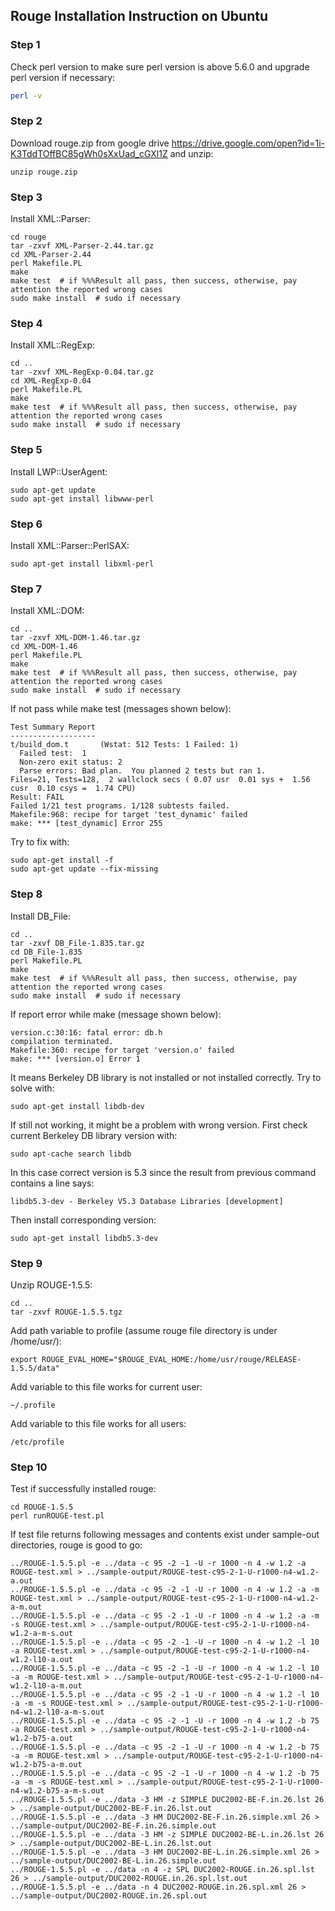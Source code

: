 ## Rouge Installation Instruction on Ubuntu

### Step 1
Check perl version to make sure perl version is above 5.6.0 and upgrade perl version if necessary:
```bash
perl -v
```

### Step 2
Download rouge.zip from google drive https://drive.google.com/open?id=1i-K3TddTOffBC85gWh0sXxUad_cGXl1Z and unzip:
```
unzip rouge.zip
```

### Step 3
Install XML::Parser:
```
cd rouge
tar -zxvf XML-Parser-2.44.tar.gz
cd XML-Parser-2.44
perl Makefile.PL 
make 
make test  # if %%%Result all pass, then success, otherwise, pay attention the reported wrong cases
sudo make install  # sudo if necessary 
```

### Step 4
Install XML::RegExp:
```
cd ..
tar -zxvf XML-RegExp-0.04.tar.gz
cd XML-RegExp-0.04
perl Makefile.PL 
make 
make test  # if %%%Result all pass, then success, otherwise, pay attention the reported wrong cases
sudo make install  # sudo if necessary 
```

### Step 5
Install LWP::UserAgent:
```
sudo apt-get update
sudo apt-get install libwww-perl
```

### Step 6
Install XML::Parser::PerlSAX:
```
sudo apt-get install libxml-perl
```

### Step 7
Install XML::DOM:
```
cd ..
tar -zxvf XML-DOM-1.46.tar.gz
cd XML-DOM-1.46
perl Makefile.PL 
make 
make test  # if %%%Result all pass, then success, otherwise, pay attention the reported wrong cases
sudo make install  # sudo if necessary 
```
If not pass while make test (messages shown below):
```
Test Summary Report
-------------------
t/build_dom.t       (Wstat: 512 Tests: 1 Failed: 1)
  Failed test:  1
  Non-zero exit status: 2
  Parse errors: Bad plan.  You planned 2 tests but ran 1.
Files=21, Tests=128,  2 wallclock secs ( 0.07 usr  0.01 sys +  1.56 cusr  0.10 csys =  1.74 CPU)
Result: FAIL
Failed 1/21 test programs. 1/128 subtests failed.
Makefile:968: recipe for target 'test_dynamic' failed
make: *** [test_dynamic] Error 255
```
Try to fix with:
```
sudo apt-get install -f
sudo apt-get update --fix-missing 
```

### Step 8
Install DB_File:
```
cd ..
tar -zxvf DB_File-1.835.tar.gz
cd DB_File-1.835
perl Makefile.PL 
make 
make test  # if %%%Result all pass, then success, otherwise, pay attention the reported wrong cases
sudo make install  # sudo if necessary 
```
If report error while make (message shown below):
```
version.c:30:16: fatal error: db.h
compilation terminated.
Makefile:360: recipe for target 'version.o' failed
make: *** [version.o] Error 1
```
It means Berkeley DB library is not installed or not installed correctly. Try to solve with:
```
sudo apt-get install libdb-dev
```
If still not working, it might be a problem with wrong version. First check current Berkeley DB library version with:
```
sudo apt-cache search libdb
```
In this case correct version is 5.3 since the result from previous command contains a line says:
```
libdb5.3-dev - Berkeley V5.3 Database Libraries [development]
```
Then install corresponding version:
```
sudo apt-get install libdb5.3-dev  
``` 

### Step 9
Unzip ROUGE-1.5.5:
```
cd ..
tar -zxvf ROUGE-1.5.5.tgz
``` 
Add path variable to profile (assume rouge file directory is under /home/usr/):
```
export ROUGE_EVAL_HOME="$ROUGE_EVAL_HOME:/home/usr/rouge/RELEASE-1.5.5/data"
```
Add variable to this file works for current user:
```
~/.profile
```
Add variable to this file works for all users:
```
/etc/profile
```

### Step 10
Test if successfully installed rouge:
```
cd ROUGE-1.5.5
perl runROUGE-test.pl
```
If test file returns following messages and contents exist under sample-out directories, rouge is good to go:
```
../ROUGE-1.5.5.pl -e ../data -c 95 -2 -1 -U -r 1000 -n 4 -w 1.2 -a ROUGE-test.xml > ../sample-output/ROUGE-test-c95-2-1-U-r1000-n4-w1.2-a.out
../ROUGE-1.5.5.pl -e ../data -c 95 -2 -1 -U -r 1000 -n 4 -w 1.2 -a -m ROUGE-test.xml > ../sample-output/ROUGE-test-c95-2-1-U-r1000-n4-w1.2-a-m.out
../ROUGE-1.5.5.pl -e ../data -c 95 -2 -1 -U -r 1000 -n 4 -w 1.2 -a -m -s ROUGE-test.xml > ../sample-output/ROUGE-test-c95-2-1-U-r1000-n4-w1.2-a-m-s.out
../ROUGE-1.5.5.pl -e ../data -c 95 -2 -1 -U -r 1000 -n 4 -w 1.2 -l 10 -a ROUGE-test.xml > ../sample-output/ROUGE-test-c95-2-1-U-r1000-n4-w1.2-l10-a.out
../ROUGE-1.5.5.pl -e ../data -c 95 -2 -1 -U -r 1000 -n 4 -w 1.2 -l 10 -a -m ROUGE-test.xml > ../sample-output/ROUGE-test-c95-2-1-U-r1000-n4-w1.2-l10-a-m.out
../ROUGE-1.5.5.pl -e ../data -c 95 -2 -1 -U -r 1000 -n 4 -w 1.2 -l 10 -a -m -s ROUGE-test.xml > ../sample-output/ROUGE-test-c95-2-1-U-r1000-n4-w1.2-l10-a-m-s.out
../ROUGE-1.5.5.pl -e ../data -c 95 -2 -1 -U -r 1000 -n 4 -w 1.2 -b 75 -a ROUGE-test.xml > ../sample-output/ROUGE-test-c95-2-1-U-r1000-n4-w1.2-b75-a.out
../ROUGE-1.5.5.pl -e ../data -c 95 -2 -1 -U -r 1000 -n 4 -w 1.2 -b 75 -a -m ROUGE-test.xml > ../sample-output/ROUGE-test-c95-2-1-U-r1000-n4-w1.2-b75-a-m.out
../ROUGE-1.5.5.pl -e ../data -c 95 -2 -1 -U -r 1000 -n 4 -w 1.2 -b 75 -a -m -s ROUGE-test.xml > ../sample-output/ROUGE-test-c95-2-1-U-r1000-n4-w1.2-b75-a-m-s.out
../ROUGE-1.5.5.pl -e ../data -3 HM -z SIMPLE DUC2002-BE-F.in.26.lst 26 > ../sample-output/DUC2002-BE-F.in.26.lst.out
../ROUGE-1.5.5.pl -e ../data -3 HM DUC2002-BE-F.in.26.simple.xml 26 > ../sample-output/DUC2002-BE-F.in.26.simple.out
../ROUGE-1.5.5.pl -e ../data -3 HM -z SIMPLE DUC2002-BE-L.in.26.lst 26 > ../sample-output/DUC2002-BE-L.in.26.lst.out
../ROUGE-1.5.5.pl -e ../data -3 HM DUC2002-BE-L.in.26.simple.xml 26 > ../sample-output/DUC2002-BE-L.in.26.simple.out
../ROUGE-1.5.5.pl -e ../data -n 4 -z SPL DUC2002-ROUGE.in.26.spl.lst 26 > ../sample-output/DUC2002-ROUGE.in.26.spl.lst.out
../ROUGE-1.5.5.pl -e ../data -n 4 DUC2002-ROUGE.in.26.spl.xml 26 > ../sample-output/DUC2002-ROUGE.in.26.spl.out
```

